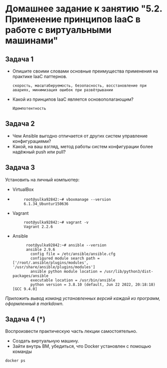 
# Домашнее задание к занятию "5.2. Применение принципов IaaC в работе с виртуальными машинами"


## Задача 1

- Опишите своими словами основные преимущества применения на практике IaaC паттернов.

      скорость, масштабируемость, безопасность, восстановление при авариях, минимизация ошибок при развётрывании

- Какой из принципов IaaC является основополагающим?
      
      Идемпотентность

## Задача 2

- Чем Ansible выгодно отличается от других систем управление конфигурациями?
- Какой, на ваш взгляд, метод работы систем конфигурации более надёжный push или pull?

## Задача 3

Установить на личный компьютер:

- VirtualBox
-
           root@yulka92842:~# vboxmanage --version
           6.1.34_Ubuntur150636

- Vagrant

           root@yulka92842:~# vagrant -v
           Vagrant 2.2.6

- Ansible

            root@yulka92842:~# ansible --version
            ansible 2.9.6
              config file = /etc/ansible/ansible.cfg
              configured module search path = ['/root/.ansible/plugins/modules', '/usr/share/ansible/plugins/modules']
              ansible python module location = /usr/lib/python3/dist-packages/ansible
              executable location = /usr/bin/ansible
              python version = 3.8.10 (default, Jun 22 2022, 20:18:18) [GCC 9.4.0]


*Приложить вывод команд установленных версий каждой из программ, оформленный в markdown.*

## Задача 4 (*)

Воспроизвести практическую часть лекции самостоятельно.

- Создать виртуальную машину.
- Зайти внутрь ВМ, убедиться, что Docker установлен с помощью команды
```
docker ps
```
